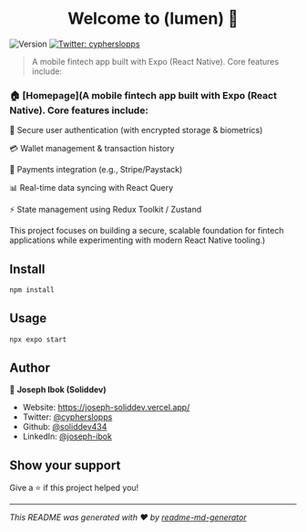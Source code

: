 <h1 align="center">Welcome to (lumen) 👋</h1>
<p>
  <img alt="Version" src="https://img.shields.io/badge/version-(1.0.0)-blue.svg?cacheSeconds=2592000" />
  <a href="https://twitter.com/cypherslopps" target="_blank">
    <img alt="Twitter: cypherslopps" src="https://img.shields.io/twitter/follow/cypherslopps.svg?style=social" />
  </a>
</p>

> A mobile fintech app built with Expo (React Native). Core features include:

### 🏠 [Homepage](A mobile fintech app built with Expo (React Native). Core features include:

🔐 Secure user authentication (with encrypted storage & biometrics)

💳 Wallet management & transaction history

💸 Payments integration (e.g., Stripe/Paystack)

📊 Real-time data syncing with React Query

⚡ State management using Redux Toolkit / Zustand

This project focuses on building a secure, scalable foundation for fintech applications while experimenting with modern React Native tooling.)

## Install

```sh
npm install
```

## Usage

```sh
npx expo start
```

## Author

👤 **Joseph Ibok (Soliddev)**

- Website: https://joseph-soliddev.vercel.app/
- Twitter: [@cypherslopps](https://twitter.com/cypherslopps)
- Github: [@soliddev434](https://github.com/soliddev434)
- LinkedIn: [@joseph-ibok](https://linkedin.com/in/joseph-ibok)

## Show your support

Give a ⭐️ if this project helped you!

---

_This README was generated with ❤️ by [readme-md-generator](https://github.com/kefranabg/readme-md-generator)_

